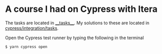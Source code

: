 # A course I had on Cypress with Itera

The tasks are located in [\_\_tasks\_\_](https://github.com/ivarnakken/cypress-course/tree/main/__tasks__). My solutions to these are located in [cypress/integration/tasks](https://github.com/ivarnakken/cypress-course/tree/main/cypress/integration/tasks).

Open the Cypress test runner by typing the following in the terminal
```bash
$ yarn cypress open 
```
